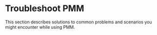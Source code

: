 # Troubleshoot PMM

This section describes solutions to common problems and scenarios you might encounter while using PMM.

